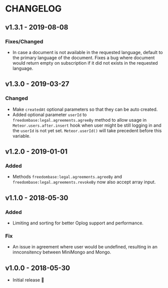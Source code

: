# CHANGELOG
## v1.3.1 - 2019-08-08
### Fixes/Changed
  - In case a document is not available in the requested language, default to the primary language of the document. Fixes a bug where document would return empty on subscription if it did not exists in the requested language.

## v1.3.0 - 2019-03-27
### Changed
  - Make `createdAt` optional parameters so that they can be auto created.
  - Added optional parameter `userId` to `freedombase:legal.agreements.agreeBy` method to allow usage in `Meteor.users.after.insert` hook when user might be still logging in and the `userId` is not yet set. `Meteor.userId()` will take precedent before this variable.

## v1.2.0 - 2019-01-01
### Added
  - Methods `freedombase:legal.agreements.agreeBy` and `freedombase:legal.agreements.revokeBy` now also accept array input.

## v1.1.0 - 2018-05-30
### Added
  - Limiting and sorting for better Oplog support and performance.
### Fix
  - An issue in agreement where user would be undefined, resulting in an innconsitency between MiniMongo and Mongo.

## v1.0.0 - 2018-05-30
- Initial release :tada:

